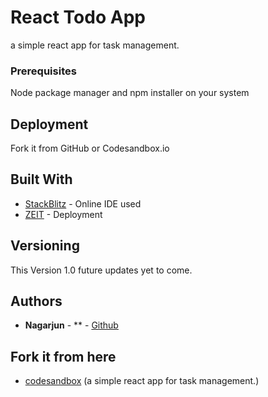 # React Todo App

a simple react app for task management.

### Prerequisites

Node package manager and npm installer on your system

## Deployment

Fork it from GitHub or Codesandbox.io

## Built With

* [StackBlitz](https://stackblitz.com/) - Online IDE used
* [ZEIT](https://zeit.co/) - Deployment


## Versioning

This Version 1.0 future updates yet to come. 

## Authors

* **Nagarjun** - ** - [Github](https://github.com/nagarjundeepak)

## Fork it from here
* [codesandbox](https://codesandbox.io/s/5xy292lmyl) (a simple react app for task management.)
